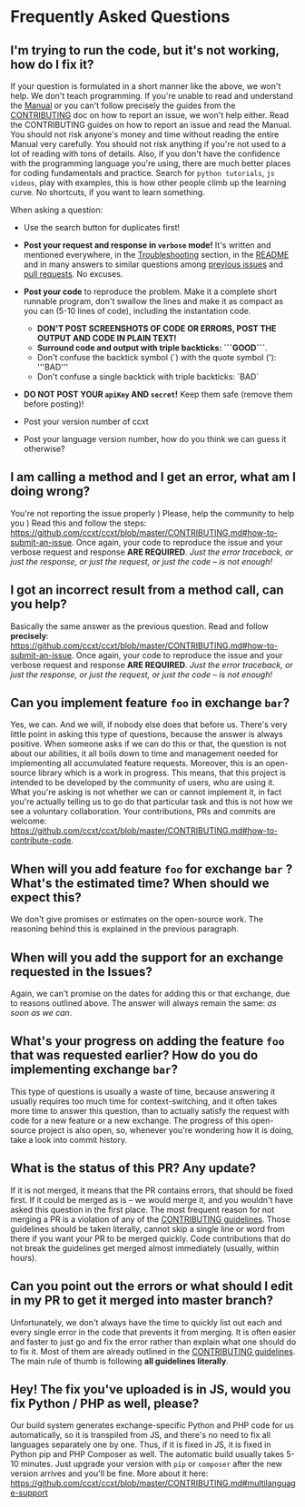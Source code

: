 # Frequently Asked Questions

## I'm trying to run the code, but it's not working, how do I fix it?

If your question is formulated in a short manner like the above, we won't help. We don't teach programming. If you're unable to read and understand the [Manual](https://github.com/ccxt/ccxt/wiki) or you can't follow precisely the guides from the [CONTRIBUTING](https://github.com/ccxt/ccxt/blob/master/CONTRIBUTING.md) doc on how to report an issue, we won't help either. Read the CONTRIBUTING guides on how to report an issue and read the Manual. You should not risk anyone's money and time without reading the entire Manual very carefully. You should not risk anything if you're not used to a lot of reading with tons of details. Also, if you don't have the confidence with the programming language you're using, there are much better places for coding fundamentals and practice. Search for `python tutorials`, `js videos`, play with examples, this is how other people climb up the learning curve. No shortcuts, if you want to learn something.

When asking a question:
- Use the search button for duplicates first!
- **Post your request and response in `verbose` mode!** It's written and mentioned everywhere, in the [Troubleshooting](https://github.com/ccxt/ccxt/wiki/Manual#troubleshooting) section, in the [README](https://github.com/ccxt/ccxt/blob/master/README.md) and in many answers to similar questions among [previous issues](https://github.com/ccxt/ccxt/issues) and [pull requests](https://github.com/ccxt/ccxt/pulls). No excuses.
- **Post your code** to reproduce the problem. Make it a complete short runnable program, don't swallow the lines and make it as compact as you can (5-10 lines of code), including the instantation code.
    - **DON'T POST SCREENSHOTS OF CODE OR ERRORS, POST THE OUTPUT AND CODE IN PLAIN TEXT!**
    - **Surround code and output with triple backticks: &#096;&#096;&#096;GOOD&#096;&#096;&#096;**.
    - Don't confuse the backtick symbol (&#096;) with the quote symbol (\'): '''BAD'''
    - Don't confuse a single backtick with triple backticks: &#096;BAD&#096;

- **DO NOT POST YOUR `apiKey` AND `secret`!** Keep them safe (remove them before posting)!
- Post your version number of ccxt
- Post your language version number, how do you think we can guess it otherwise?


## I am calling a method and I get an error, what am I doing wrong?

You're not reporting the issue properly ) Please, help the community to help you ) Read this and follow the steps: https://github.com/ccxt/ccxt/blob/master/CONTRIBUTING.md#how-to-submit-an-issue. Once again, your code to reproduce the issue and your verbose request and response **ARE REQUIRED**. *Just the error traceback, or just the response, or just the request, or just the code – is not enough!*

## I got an incorrect result from a method call, can you help?

Basically the same answer as the previous question. Read and follow **precisely**: https://github.com/ccxt/ccxt/blob/master/CONTRIBUTING.md#how-to-submit-an-issue. Once again, your code to reproduce the issue and your verbose request and response **ARE REQUIRED**. *Just the error traceback, or just the response, or just the request, or just the code – is not enough!*

## Can you implement feature `foo` in exchange `bar`?

Yes, we can. And we will, if nobody else does that before us. There's very little point in asking this type of questions, because the answer is always positive. When someone asks if we can do this or that, the question is not about our abilities, it all boils down to time and management needed for implementing all accumulated feature requests. Moreover, this is an open-source library which is a work in progress. This means, that this project is intended to be developed by the community of users, who are using it. What you're asking is not whether we can or cannot implement it, in fact you're actually telling us to go do that particular task and this is not how we see a voluntary collaboration. Your contributions, PRs and commits are welcome: https://github.com/ccxt/ccxt/blob/master/CONTRIBUTING.md#how-to-contribute-code.

## When will you add feature `foo` for exchange `bar` ? What's the estimated time? When should we expect this?

We don't give promises or estimates on the open-source work. The reasoning behind this is explained in the previous paragraph.

## When will you add the support for an exchange requested in the Issues?

Again, we can't promise on the dates for adding this or that exchange, due to reasons outlined above. The answer will always remain the same: _as soon as we can_.

## What's your progress on adding the feature `foo` that was requested earlier? How do you do implementing exchange `bar`?

This type of questions is usually a waste of time, because answering it usually requires too much time for context-switching, and it often takes more time to answer this question, than to actually satisfy the request with code for a new feature or a new exchange. The progress of this open-source project is also open, so, whenever you're wondering how it is doing, take a look into commit history.

## What is the status of this PR? Any update?

If it is not merged, it means that the PR contains errors, that should be fixed first. If it could be merged as is – we would merge it, and you wouldn't have asked this question in the first place. The most frequent reason for not merging a PR is a violation of any of the [CONTRIBUTING guidelines](https://github.com/ccxt/ccxt/blob/master/CONTRIBUTING.md#derived-exchange-classes). Those guidelines should be taken literally, cannot skip a single line or word from there if you want your PR to be merged quickly. Code contributions that do not break the guidelines get merged almost immediately (usually, within hours).

## Can you point out the errors or what should I edit in my PR to get it merged into master branch?

Unfortunately, we don't always have the time to quickly list out each and every single error in the code that prevents it from merging. It is often easier and faster to just go and fix the error rather than explain what one should do to fix it. Most of them are already outlined in the [CONTRIBUTING guidelines](https://github.com/ccxt/ccxt/blob/master/CONTRIBUTING.md#derived-exchange-classes). The main rule of thumb is following **all guidelines literally**.

## Hey! The fix you've uploaded is in JS, would you fix Python / PHP as well, please?

Our build system generates exchange-specific Python and PHP code for us automatically, so it is transpiled from JS, and there's no need to fix all languages separately one by one. Thus, if it is fixed in JS, it is fixed in Python pip and PHP Composer as well. The automatic build usually takes 5-10 minutes. Just upgrade your version with `pip` or `composer` after the new version arrives and you'll be fine. More about it here: https://github.com/ccxt/ccxt/blob/master/CONTRIBUTING.md#multilanguage-support
